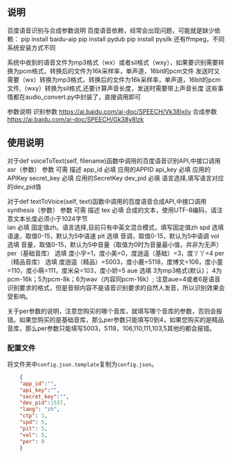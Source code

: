 ## 说明
百度语音识别与合成参数说明
百度语音依赖，经常会出现问题，可能就是缺少依赖：
pip install baidu-aip
pip install pydub
pip install pysilk
还有ffmpeg，不同系统安装方式不同

系统中收到的语音文件为mp3格式（wx）或者sil格式（wxy），如果要识别需要转换为pcm格式，转换后的文件为16k采样率，单声道，16bit的pcm文件
发送时又需要（wx）转换为mp3格式，转换后的文件为16k采样率，单声道，16bit的pcm文件,（wxy）转换为sil格式,还要计算声音长度，发送时需要带上声音长度
这些事情都在audio_convert.py中封装了，直接调用即可


参数说明
识别参数
https://ai.baidu.com/ai-doc/SPEECH/Vk38lxily
合成参数
https://ai.baidu.com/ai-doc/SPEECH/Gk38y8lzk

## 使用说明
对于def voiceToText(self, filename)函数中调用的百度语音识别API,中接口调用asr（参数）
参数	    可需	描述
app_id    必填	应用的APPID
api_key  必填	应用的APIKey
secret_key  必填	应用的SecretKey
dev_pid	    必填	语言选择,填写语言对应的dev_pid值

对于def textToVoice(self, text)函数中调用的百度语音合成API,中接口调用synthesis（参数）
参数	    可需	描述
tex	        必填	合成的文本，使用UTF-8编码，请注意文本长度必须小于1024字节   
lan	        必填	固定值zh。语言选择,目前只有中英文混合模式，填写固定值zh
spd	        选填	语速，取值0-15，默认为5中语速
pit	        选填	音调，取值0-15，默认为5中语调
vol	        选填	音量，取值0-15，默认为5中音量（取值为0时为音量最小值，并非为无声）
per（基础音库）	选填	度小宇=1，度小美=0，度逍遥（基础）=3，度丫丫=4
per（精品音库）	选填	度逍遥（精品）=5003，度小鹿=5118，度博文=106，度小童=110，度小萌=111，度米朵=103，度小娇=5
aue	        选填	3为mp3格式(默认)； 4为pcm-16k；5为pcm-8k；6为wav（内容同pcm-16k）; 注意aue=4或者6是语音识别要求的格式，但是音频内容不是语音识别要求的自然人发音，所以识别效果会受影响。

关于per参数的说明，注意您购买的哪个音库，就填写哪个音库的参数，否则会报错。如果您购买的是基础音库，那么per参数只能填写0到4，如果您购买的是精品音库，那么per参数只能填写5003，5118，106,110,111,103,5其他的都会报错。
### 配置文件
  
将文件夹中`config.json.template`复制为`config.json`。

``` json
    {
    "app_id":"",
    "api_key":"",
    "secret_key":"",
    "dev_pid":1537,
    "lang": "zh", 
    "ctp": 1,
    "spd": 5, 
    "pit": 5,
    "vol": 5,
    "per": 0
    }
```